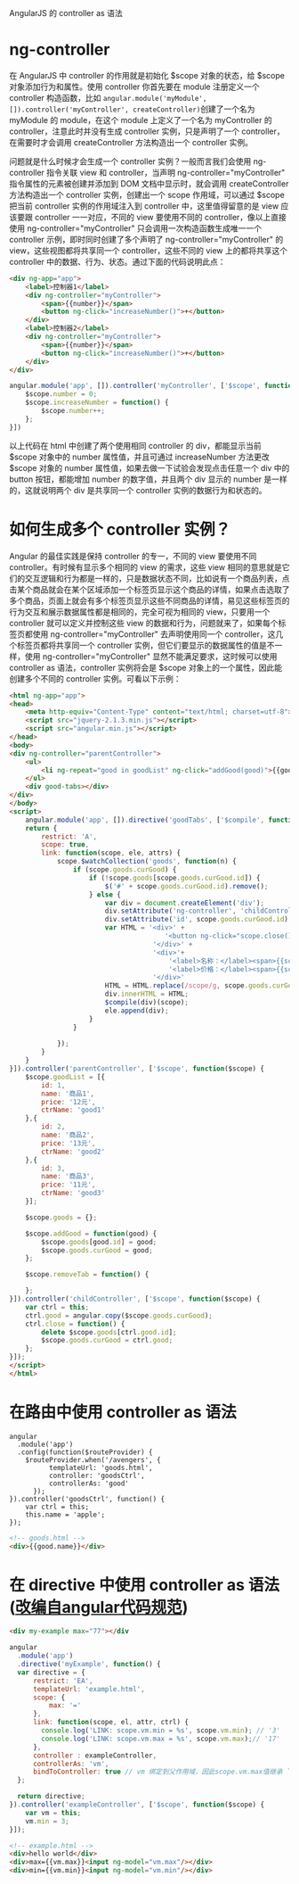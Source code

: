 AngularJS 的 controller as 语法

# ng-controller
在 AngularJS 中 controller 的作用就是初始化 $scope 对象的状态，给 $scope 对象添加行为和属性。使用 controller 你首先要在 module 注册定义一个 controller 构造函数，比如 `angular.module('myModule', []).controller('myController', createController)`创建了一个名为 myModule 的 module，在这个 module 上定义了一个名为 myController 的controller，注意此时并没有生成 controller 实例，只是声明了一个 controller，在需要时才会调用 createController 方法构造出一个 controller 实例。  

问题就是什么时候才会生成一个 controller 实例？一般而言我们会使用 ng-controller 指令关联 view 和 controller，当声明 ng-controller="myController" 指令属性的元素被创建并添加到 DOM 文档中显示时，就会调用 createController 方法构造出一个 controller 实例，创建出一个 scope 作用域，可以通过 $scope 把当前 controller 实例的作用域注入到 controller 中，这里值得留意的是 view 应该要跟 controller 一一对应，不同的 view 要使用不同的 controller，像以上直接使用 ng-controller="myController" 只会调用一次构造函数生成唯一一个 controller 示例，即时同时创建了多个声明了 ng-controller="myController" 的 view，这些视图都将共享同一个 controller，这些不同的 view 上的都将共享这个 controller 中的数据、行为、状态。通过下面的代码说明此点：  
```html
<div ng-app="app">
	<label>控制器1</label>
	<div ng-controller="myController">
		<span>{{number}}</span>
		<button ng-click="increaseNumber()">+</button>
	</div>
	<label>控制器2</label>
	<div ng-controller="myController">
		<span>{{number}}</span>
		<button ng-click="increaseNumber()">+</button>
	</div>
</div>
```

```javascript
angular.module('app', []).controller('myController', ['$scope', function($scope) {
	$scope.number = 0;
	$scope.increaseNumber = function() {
		$scope.number++; 
	};
}])
```
以上代码在 html 中创建了两个使用相同 controller 的 div，都能显示当前 $scope 对象中的 number 属性值，并且可通过 increaseNumber 方法更改 $scope 对象的 number 属性值，如果去做一下试验会发现点击任意一个 div 中的 button 按钮，都能增加 number 的数字值，并且两个 div 显示的 number 是一样的，这就说明两个 div 是共享同一个 controller 实例的数据行为和状态的。

# 如何生成多个 controller 实例？
Angular 的最佳实践是保持 controller 的专一，不同的 view 要使用不同 controller。有时候有显示多个相同的 view 的需求，这些 view 相同的意思就是它们的交互逻辑和行为都是一样的，只是数据状态不同，比如说有一个商品列表，点击某个商品就会在某个区域添加一个标签页显示这个商品的详情，如果点击选取了多个商品，页面上就会有多个标签页显示这些不同商品的详情，易见这些标签页的行为交互和展示数据属性都是相同的，完全可视为相同的 view，只要用一个 controller 就可以定义并控制这些 view 的数据和行为，问题就来了，如果每个标签页都使用 ng-controller="myController" 去声明使用同一个 controller，这几个标签页都将共享同一个 controller 实例，但它们要显示的数据属性的值是不一样，使用 ng-controller="myController" 显然不能满足要求，这时候可以使用 controller as 语法，controller 实例将会是 $scope 对象上的一个属性，因此能创建多个不同的 controller 实例。可看以下示例：
```html
<html ng-app="app">
<head>
    <meta http-equiv="Content-Type" content="text/html; charset=utf-8">
    <script src="jquery-2.1.3.min.js"></script>
    <script src="angular.min.js"></script>
</head>
<body>
<div ng-controller="parentController">
    <ul>
        <li ng-repeat="good in goodList" ng-click="addGood(good)">{{good.name}}</li>
    </ul>
    <div good-tabs></div>
</div>
</body>
<script>
    angular.module('app', []).directive('goodTabs', ['$compile', function($compile) {
    return {
        restrict: 'A',
        scope: true,
        link: function(scope, ele, attrs) {
            scope.$watchCollection('goods', function(n) {
                if (scope.goods.curGood) {
                    if (!scope.goods[scope.goods.curGood.id]) {
                        $('#' + scope.goods.curGood.id).remove();
                    } else {
                        var div = document.createElement('div');
                        div.setAttribute('ng-controller', 'childController as '+ scope.goods.curGood.ctrName);
                        div.setAttribute('id', scope.goods.curGood.id);
                        var HTML = '<div>' +
                                       '<button ng-click="scope.close()">关闭</button>' +
                                    '</div>' +
                                    '<div>'+
                                        '<label>名称：</label><span>{{scope.good.name}}</span>' +
                                        '<label>价格：</label><span>{{scope.good.price}}</span>' +
                                    '</div>'
                        HTML = HTML.replace(/scope/g, scope.goods.curGood.ctrName);
                        div.innerHTML = HTML;
                        $compile(div)(scope);
                        ele.append(div);
                    }
                }
                                
            });
        }
    }
}]).controller('parentController', ['$scope', function($scope) {
    $scope.goodList = [{
        id: 1,
        name: '商品1',
        price: '12元',
        ctrName: 'good1'
    },{
        id: 2,
        name: '商品2',
        price: '13元',
        ctrName: 'good2'
    },{
        id: 3,
        name: '商品3',
        price: '11元',
        ctrName: 'good3'
    }];

    $scope.goods = {};

    $scope.addGood = function(good) {
        $scope.goods[good.id] = good;
        $scope.goods.curGood = good;
    };

    $scope.removeTab = function() {

    };
}]).controller('childController', ['$scope', function($scope) {
    var ctrl = this;
    ctrl.good = angular.copy($scope.goods.curGood);
    ctrl.close = function() {
        delete $scope.goods[ctrl.good.id];
        $scope.goods.curGood = ctrl.good;
    };
}]);
</script>
</html>
```

# 在路由中使用 controller as 语法
```javascipt
angular
  .module('app')
  .config(function($routeProvider) {
  	$routeProvider.when('/avengers', {
          templateUrl: 'goods.html',
          controller: 'goodsCtrl',
          controllerAs: 'good'
      });
}).controller('goodsCtrl', function() {
	var ctrl = this;
	this.name = 'apple';
});
```
```html
<!-- goods.html -->
<div>{{good.name}}</div>
```

# 在 directive 中使用 controller as 语法([改编自angular代码规范](http://www.reqianduan.com/1722.html))

```html
<div my-example max="77"></div
```

```javascript
angular
  .module('app')
  .directive('myExample', function() {
  var directive = {
      restrict: 'EA',
      templateUrl: 'example.html',
      scope: {
          max: '='
      },
      link: function(scope, el, attr, ctrl) {
      	console.log('LINK: scope.vm.min = %s', scope.vm.min); // '3'
      	console.log('LINK: scope.vm.max = %s', scope.vm.max);// '17'
  	  },
      controller : exampleController,
      controllerAs: 'vm',
      bindToController: true // vm 绑定到父作用域，因此scope.vm.max值继承 `max="17"` 的值
  };

  return directive;
}).controller('exampleController', ['$scope', function($scope) {
	var vm = this;
  	vm.min = 3;
}]);
```

```html
<!-- example.html -->
<div>hello world</div>
<div>max={{vm.max}}<input ng-model="vm.max"/></div>
<div>min={{vm.min}}<input ng-model="vm.min"/></div>
```
